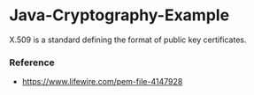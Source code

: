 # Java-Cryptography-Example

X.509 is a standard defining the format of public key certificates.

### Reference

- https://www.lifewire.com/pem-file-4147928
